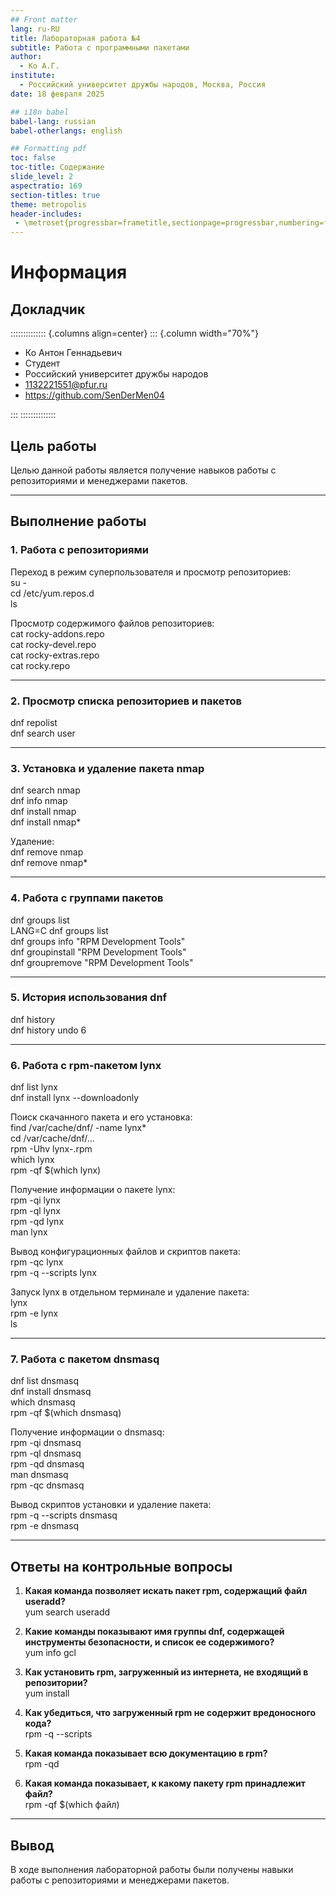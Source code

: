 ```yaml
---
## Front matter
lang: ru-RU
title: Лабораторная работа №4
subtitle: Работа с программными пакетами
author:
  - Ко А.Г.
institute:
  - Российский университет дружбы народов, Москва, Россия
date: 18 февраля 2025

## i18n babel
babel-lang: russian
babel-otherlangs: english

## Formatting pdf
toc: false
toc-title: Содержание
slide_level: 2
aspectratio: 169
section-titles: true
theme: metropolis
header-includes:
 - \metroset{progressbar=frametitle,sectionpage=progressbar,numbering=fraction}
---
```


# Информация

## Докладчик

:::::::::::::: {.columns align=center}
::: {.column width="70%"}

  * Ко Антон Геннадьевич
  * Студент
  * Российский университет дружбы народов
  * [1132221551@pfur.ru](mailto:1132221551@pfur.ru)
  * <https://github.com/SenDerMen04>

:::
::::::::::::::

## **Цель работы**  

Целью данной работы является получение навыков работы с репозиториями и менеджерами пакетов.

---

## **Выполнение работы**  

### **1. Работа с репозиториями**  
Переход в режим суперпользователя и просмотр репозиториев:  
su -  
cd /etc/yum.repos.d  
ls  

Просмотр содержимого файлов репозиториев:  
cat rocky-addons.repo  
cat rocky-devel.repo  
cat rocky-extras.repo  
cat rocky.repo  

---

### **2. Просмотр списка репозиториев и пакетов**  
dnf repolist  
dnf search user  

---

### **3. Установка и удаление пакета nmap**  
dnf search nmap  
dnf info nmap  
dnf install nmap  
dnf install nmap\*  

Удаление:  
dnf remove nmap  
dnf remove nmap\*  

---

### **4. Работа с группами пакетов**  
dnf groups list  
LANG=C dnf groups list  
dnf groups info "RPM Development Tools"  
dnf groupinstall "RPM Development Tools"  
dnf groupremove "RPM Development Tools"  

---

### **5. История использования dnf**  
dnf history  
dnf history undo 6  

---

### **6. Работа с rpm-пакетом lynx**  
dnf list lynx  
dnf install lynx --downloadonly  

Поиск скачанного пакета и его установка:  
find /var/cache/dnf/ -name lynx*  
cd /var/cache/dnf/...  
rpm -Uhv lynx-.rpm  
which lynx  
rpm -qf $(which lynx)  

Получение информации о пакете lynx:  
rpm -qi lynx  
rpm -ql lynx  
rpm -qd lynx  
man lynx  

Вывод конфигурационных файлов и скриптов пакета:  
rpm -qc lynx  
rpm -q --scripts lynx  

Запуск lynx в отдельном терминале и удаление пакета:  
lynx  
rpm -e lynx  
ls  

---

### **7. Работа с пакетом dnsmasq**  
dnf list dnsmasq  
dnf install dnsmasq  
which dnsmasq  
rpm -qf $(which dnsmasq)  

Получение информации о dnsmasq:  
rpm -qi dnsmasq  
rpm -ql dnsmasq  
rpm -qd dnsmasq  
man dnsmasq  
rpm -qc dnsmasq  

Вывод скриптов установки и удаление пакета:  
rpm -q --scripts dnsmasq  
rpm -e dnsmasq  

---

## **Ответы на контрольные вопросы**  

1. **Какая команда позволяет искать пакет rpm, содержащий файл useradd?**  
   yum search useradd  

2. **Какие команды показывают имя группы dnf, содержащей инструменты безопасности, и список ее содержимого?**  
   yum info gcl  

3. **Как установить rpm, загруженный из интернета, не входящий в репозитории?**  
   yum install  

4. **Как убедиться, что загруженный rpm не содержит вредоносного кода?**  
   rpm -q --scripts  

5. **Какая команда показывает всю документацию в rpm?**  
   rpm -qd  

6. **Какая команда показывает, к какому пакету rpm принадлежит файл?**  
   rpm -qf $(which файл)  

---

## **Вывод**  

В ходе выполнения лабораторной работы были получены навыки работы с репозиториями и менеджерами пакетов.
